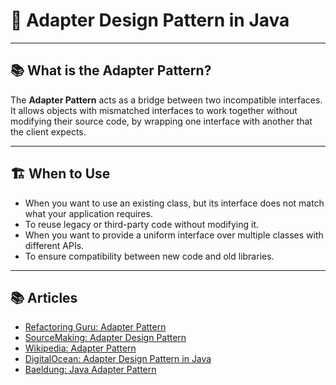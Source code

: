 # 🔌 Adapter Design Pattern in Java

---

## 📚 What is the Adapter Pattern?

The **Adapter Pattern** acts as a bridge between two incompatible interfaces. It allows objects with mismatched interfaces to work together without modifying their source code, by wrapping one interface with another that the client expects.

--- 

## 🏗️ When to Use

- When you want to use an existing class, but its interface does not match what your application requires.
- To reuse legacy or third-party code without modifying it.
- When you want to provide a uniform interface over multiple classes with different APIs.
- To ensure compatibility between new code and old libraries.

---

## 📚 Articles

- [Refactoring Guru: Adapter Pattern](https://refactoring.guru/design-patterns/adapter)
- [SourceMaking: Adapter Design Pattern](https://sourcemaking.com/design_patterns/adapter)
- [Wikipedia: Adapter Pattern](https://en.wikipedia.org/wiki/Adapter_pattern)
- [DigitalOcean: Adapter Design Pattern in Java](https://www.digitalocean.com/community/tutorials/adapter-design-pattern-java)
- [Baeldung: Java Adapter Pattern](https://www.baeldung.com/java-adapter-pattern)
